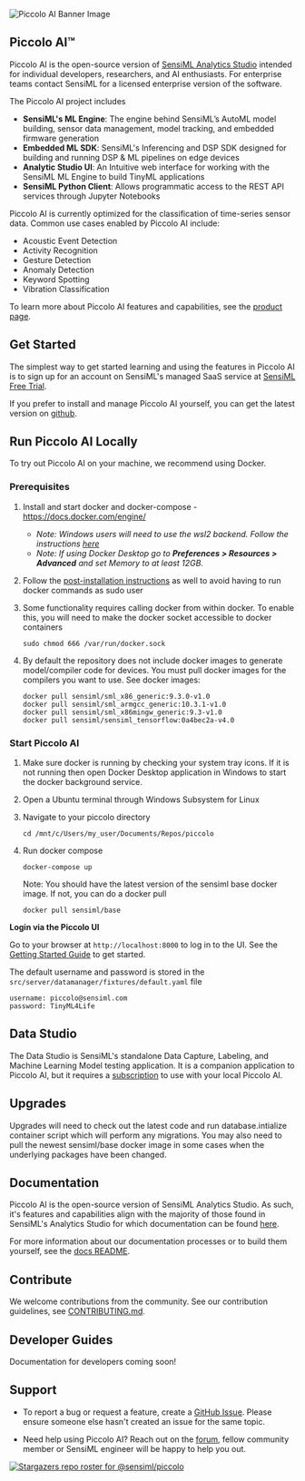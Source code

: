 ![Piccolo AI Banner Image](https://sensiml.org/wp-content/uploads/2024/07/piccolo_github_banner.png)
## Piccolo AI™

Piccolo AI is the open-source version of [SensiML Analytics Studio](https://sensiml.com/services/toolkit/analytics-studio/) intended for individual developers, researchers, and AI enthusiasts. For enterprise teams contact SensiML for a licensed enterprise version of the software.

The Piccolo AI project includes

* **SensiML's ML Engine**: The engine behind SensiML’s AutoML model building, sensor data management, model tracking, and embedded firmware generation 
* **Embedded ML SDK**: SensiML's Inferencing and DSP SDK designed for building and running DSP & ML pipelines on edge devices
* **Analytic Studio UI**: An Intuitive web interface for working with the SensiML ML Engine to build TinyML applications
* **SensiML Python Client**: Allows programmatic access to the REST API services through Jupyter Notebooks

Piccolo AI is currently optimized for the classification of time-series sensor data. Common use cases enabled by Piccolo AI include:

* Acoustic Event Detection
* Activity Recognition
* Gesture Detection
* Anomaly Detection
* Keyword Spotting
* Vibration Classification

To learn more about Piccolo AI features and capabilities, see the
[product page](https://sensiml.com/services/toolkit/analytics-studio/).

## Get Started

The simplest way to get started learning and using the features in Piccolo AI is to sign up for an account on SensiML's managed SaaS service at
[SensiML Free Trial](https://sensiml.com/plans/trial/).

If you prefer to install and manage Piccolo AI yourself, you can get
the latest version on [github](https://github.com/sensiml/piccolo).

## Run Piccolo AI Locally

To try out Piccolo AI on your machine, we recommend using Docker.

### Prerequisites 

1. Install and start docker and docker-compose - https://docs.docker.com/engine/

   * *Note: Windows users will need to use the wsl2 backend. Follow the instructions [here](https://docs.docker.com/desktop/wsl/)*
   * *Note: If using Docker Desktop go to **Preferences > Resources > Advanced** and set Memory to at least 12GB.*

2. Follow the [post-installation instructions](https://docker-docs.uclv.cu/engine/install/linux-postinstall/) as well to avoid having to run docker commands as sudo user 

3. Some functionality requires calling docker from within docker. To enable this, you will need to make the docker socket accessible to docker containers

   ```
   sudo chmod 666 /var/run/docker.sock
   ```

5. By default the repository does not include docker images to generate model/compiler code for devices. You must pull docker images for the compilers you want to use. See docker images:
  
   ```
   docker pull sensiml/sml_x86_generic:9.3.0-v1.0
   docker pull sensiml/sml_armgcc_generic:10.3.1-v1.0
   docker pull sensiml/sml_x86mingw_generic:9.3-v1.0
   docker pull sensiml/sensiml_tensorflow:0a4bec2a-v4.0
   ```

### Start Piccolo AI

1. Make sure docker is running by checking your system tray icons. If it is not running then open Docker Desktop application in Windows to start the docker background service.

2. Open a Ubuntu terminal through Windows Subsystem for Linux

3. Navigate to your piccolo directory

   ```
   cd /mnt/c/Users/my_user/Documents/Repos/piccolo
   ```

4. Run docker compose

   ```
   docker-compose up
   ```

   Note: You should have the latest version of the sensiml base docker image. If not, you can do a docker pull

   ```
   docker pull sensiml/base
   ```

**Login via the Piccolo UI**

Go to your browser at `http://localhost:8000` to log in to the UI. See the [Getting Started Guide](https://sensiml.com/documentation/guides/getting-started/overview.html) to get started. 

The default username and password is stored in the `src/server/datamanager/fixtures/default.yaml` file

   ```
   username: piccolo@sensiml.com
   password: TinyML4Life
   ```

## Data Studio

The Data Studio is SensiML's standalone Data Capture, Labeling, and Machine Learning Model testing application. It is a companion application to Piccolo AI, but it requires a [subscription](https://sensiml.com/plans/data-studio-edition/) to use with your local Piccolo AI. 


## Upgrades
Upgrades will need to check out the latest code and run database.intialize container script which will perform any migrations. You may also need to pull the newest sensiml/base docker image in some cases when the underlying packages have been changed.


## Documentation

Piccolo AI is the open-source version of SensiML Analytics Studio. As such, it's features and capabilities align with the majority of those found in SensiML's Analytics Studio for which documentation can be found
[here](https://sensiml.com/documentation/analytics-studio/index.html).

For more information about our documentation processes or to build them yourself, see the
[docs README](https://github.com/sensiml/piccolo/blob/main/docs/README.md).

## Contribute

We welcome contributions from the community. See our contribution guidelines, see [CONTRIBUTING.md](https://github.com/sensiml/piccolo/blob/main/CONTRIBUTING.md). 

## Developer Guides

Documentation for developers coming soon!

## Support 

* To report a bug or request a feature, create a
[GitHub Issue](https://github.com/sensiml/piccolo/issues/new/choose). Please
ensure someone else hasn't created an issue for the same topic.

* Need help using Piccolo AI? Reach out on the [forum](https://forum.sensiml.org/),
fellow community member or SensiML engineer will be happy to help you out.

[![Stargazers repo roster for @sensiml/piccolo](https://reporoster.com/stars/sensiml/piccolo)](https://github.com/sensiml/piccolo/stargazers)
